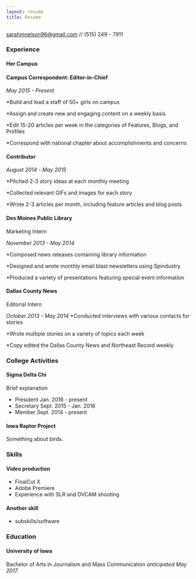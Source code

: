 ```yaml
---
layout: resume
title: Resume
---
```

[sarahmnelson96@gmail.com](mailto:sarahmnelson96@gmail.com) // (515) 249 - 7911

### Experience

#### Her Campus

#### Campus Correspondent: Editor-in-Chief 

*May 2015 - Present*
   
   *Build and lead a staff of 50+ girls on campus
   
   *Assign and create new and engaging content on a weekly basis
   
   *Edit 15-20 articles per week in the categories of Features, Blogs, and Profiles
   
   *Correspond with national chapter about accomplishments and concerns

#### Contributor 

*August 2014 - May 2015*
   
   *Pitched 2-3 story ideas at each monthly meeting
   
   *Collected relevant GIFs and images for each story
   
   *Wrote 2-3 articles per month, including feature articles and blog posts


#### Des Moines Public Library
Marketing Intern 

*November 2013 - May 2014*
   
   *Composed news releases containing library information
   
   *Designed and wrote monthly email blast newsletters using Spindustry
   
   *Produced a variety of presentations featuring special event information


#### Dallas County News
Editorial Intern 

*October 2013 - May 2014*
   *Conducted interviews with various contacts for stories
   
   *Wrote multiple stories on a variety of topics each week
   
   *Copy edited the Dallas County News and Northeast Record weekly


### College Activities
#### Sigma Delta Chi
Brief explanation

* President Jan. 2016 - present
* Secretary Sept. 2015 - Jan. 2016
* Member  Sept. 2014 - present


#### Iowa Raptor Project
Something about birds.

### Skills
#### Video production
* FinalCut X
* Adobe Premiere
* Experience with SLR and DVCAM shooting

#### Another skill
* subskills/software

### Education
#### University of Iowa
Bachelor of Arts in Journalism and Mass Communication *anticipated May 2017* 
